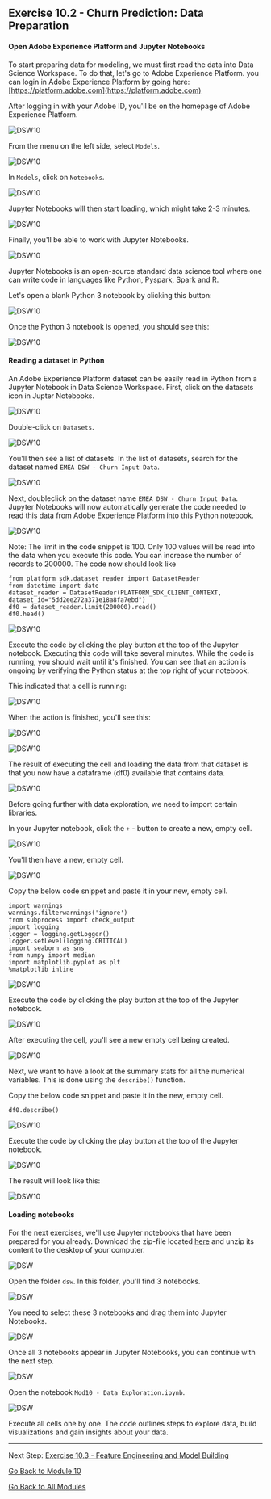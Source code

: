 ## Exercise 10.2 - Churn Prediction: Data Preparation

#### Open Adobe Experience Platform and Jupyter Notebooks

To start preparing data for modeling, we must first read the data into Data Science Workspace. To do that, let's go to Adobe Experience Platform. you can login in Adobe Experience Platform by going here: [https://platform.adobe.com](https://platform.adobe.com)

After logging in with your Adobe ID, you'll be on the homepage of Adobe Experience Platform.

![DSW10](./images/aephome.png)

From the menu on the left side, select ``Models``. 

![DSW10](./images/aepmenumodels.png)

In ``Models``, click on ``Notebooks``.

![DSW10](./images/aepmenumodelsnb.png)

Jupyter Notebooks will then start loading, which might take 2-3 minutes.

![DSW10](./images/aepjuploading.png)

Finally, you'll be able to work with Jupyter Notebooks.

![DSW10](./images/aepjuploaded.png)

Jupyter Notebooks is an open-source standard data science tool where one can write code in languages like Python, Pyspark, Spark and R. 

Let's open a blank Python 3 notebook by clicking this button:

![DSW10](./images/aepjuppy3.png)

Once the Python 3 notebook is opened, you should see this:

![DSW10](./images/aepjuppy3o.png)

#### Reading a dataset in Python
An Adobe Experience Platform dataset can be easily read in Python from a Jupyter Notebook in Data Science Workspace. 
First, click on the datasets icon in Jupter Notebooks.

![DSW10](./images/aepjuppynavds.png)

Double-click on ``Datasets``.

![DSW10](./images/aepjuppynavdatasets.png)

You'll then see a list of datasets.
In the list of datasets, search for the dataset named ``EMEA DSW - Churn Input Data``.

![DSW10](./images/aepjuppynavdsci.png)

Next, doubleclick on the dataset name ``EMEA DSW - Churn Input Data``. Jupyter Notebooks will now automatically generate the code needed to read this data from Adobe Experience Platform into this Python notebook.

![DSW10](./images/aepjuppynavdscicode.png)

Note: The limit in the code snippet is 100. Only 100 values will be read into the data when you execute this code. You can increase the number of records to 200000. The code now should look like

```
from platform_sdk.dataset_reader import DatasetReader
from datetime import date
dataset_reader = DatasetReader(PLATFORM_SDK_CLIENT_CONTEXT, dataset_id="5dd2ee272a371e18a8fa7ebd")
df0 = dataset_reader.limit(200000).read()
df0.head()
```

![DSW10](./images/aepjuppynavdscicode200000.png)

Execute the code by clicking the play button at the top of the Jupyter notebook. Executing this code will take several minutes. 
While the code is running, you should wait until it's finished.
You can see that an action is ongoing by verifying the Python status at the top right of your notebook.

This indicated that a cell is running:

![DSW10](./images/aepjuppyrunning.png)

When the action is finished, you'll see this:

![DSW10](./images/aepjuppyfinished.png)

![DSW10](./images/aepjuppynavdscicodeexec.png)

The result of executing the cell and loading the data from that dataset is that you now have a dataframe (df0) available that contains data.

![DSW10](./images/aepjuppydf.png)

Before going further with data exploration, we need to import certain libraries. 

In your Jupyter notebook, click the ``+`` - button to create a new, empty cell.

![DSW10](./images/aepjuppynavdscicodeplus.png)

You'll then have a new, empty cell.

![DSW10](./images/aepjuppynewcell.png)

Copy the below code snippet and paste it in your new, empty cell.

```
import warnings
warnings.filterwarnings('ignore')
from subprocess import check_output
import logging
logger = logging.getLogger()
logger.setLevel(logging.CRITICAL)
import seaborn as sns
from numpy import median
import matplotlib.pyplot as plt
%matplotlib inline
```

![DSW10](./images/aepjuppynewcellcode.png)

Execute the code by clicking the play button at the top of the Jupyter notebook. 

![DSW10](./images/aepjuppynavdscicodeexecp.png)

After executing the cell, you'll see a new empty cell being created.

![DSW10](./images/aepjuppynavdscicodeexecpn.png)

Next, we want to have a look at the summary stats for all the numerical variables. This is done using the ``describe()`` function. 

Copy the below code snippet and paste it in the new, empty cell.

``
df0.describe()
``

![DSW10](./images/aepjuppynavdesc.png)

Execute the code by clicking the play button at the top of the Jupyter notebook. 

![DSW10](./images/aepjuppynavdscicodeexecp.png)

The result will look like this:

![DSW10](./images/aepjuppydescresult.png)

#### Loading notebooks

For the next exercises, we'll use Jupyter notebooks that have been prepared for you already.
Download the zip-file located [here](./resources/dsw-mod10.zip) and unzip its content to the desktop of your computer.

![DSW](./images/dswfiles.png)

Open the folder ```dsw```. In this folder, you'll find 3 notebooks. 

![DSW](./images/dswdtl.png)

You need to select these 3 notebooks and drag them into Jupyter Notebooks.

![DSW](./images/dswdtldrag.png)

Once all 3 notebooks appear in Jupyter Notebooks, you can continue with the next step.

![DSW](./images/dswdtlok.png)

Open the notebook ``Mod10 - Data Exploration.ipynb``.

![DSW](./images/dswdexnb.png)

Execute all cells one by one. The code outlines steps to explore data, build visualizations and gain insights about your data.


---

Next Step: [Exercise 10.3 - Feature Engineering and Model Building](./ex3.md)

[Go Back to Module 10](./README.md)

[Go Back to All Modules](../../README.md)
